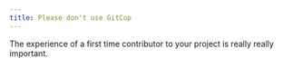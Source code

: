 ```yaml
---
title: Please don't use GitCop
---
```


The experience of a first time contributor to your project is really really important. 
